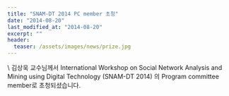 ```yaml
---
title: "SNAM-DT 2014 PC member 초청"
date: "2014-08-20"
last_modified_at: "2014-08-20"
excerpt: ""
header:
  teaser: /assets/images/news/prize.jpg
---
```

\\
김상욱 교수님께서 International Workshop on Social Network Analysis and Mining using Digital Technology (SNAM-DT 2014) 의 Program committee member로 초청되셨습니다.